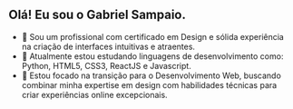 ## Olá! Eu sou o Gabriel Sampaio.

- 🔭 Sou um profissional com certificado em Design e sólida experiência na criação de interfaces intuitivas e atraentes.
- 🌱 Atualmente estou estudando linguagens de desenvolvimento como: Python, HTML5, CSS3, ReactJS e Javascript.
- 💬 Estou focado na transição para o Desenvolvimento Web, buscando combinar minha expertise em design com habilidades técnicas para criar experiências online excepcionais.
